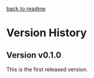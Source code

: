 [back to readme](../../)

# Version History

## Version v0.1.0

This is the first released version.

